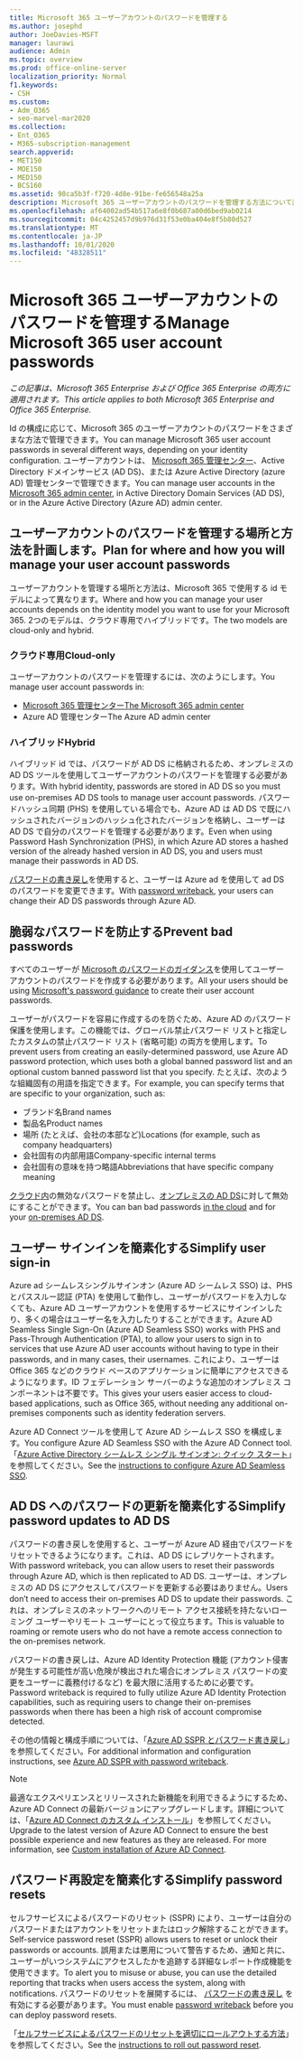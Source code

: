 ```yaml
---
title: Microsoft 365 ユーザーアカウントのパスワードを管理する
ms.author: josephd
author: JoeDavies-MSFT
manager: laurawi
audience: Admin
ms.topic: overview
ms.prod: office-online-server
localization_priority: Normal
f1.keywords:
- CSH
ms.custom:
- Adm_O365
- seo-marvel-mar2020
ms.collection:
- Ent_O365
- M365-subscription-management
search.appverid:
- MET150
- MOE150
- MED150
- BCS160
ms.assetid: 98ca5b3f-f720-4d8e-91be-fe656548a25a
description: Microsoft 365 ユーザーアカウントのパスワードを管理する方法について説明します。
ms.openlocfilehash: af64002ad54b517a6e8f0b687a00d6bed9ab0214
ms.sourcegitcommit: 04c4252457d9b976d31f53e0ba404e8f5b80d527
ms.translationtype: MT
ms.contentlocale: ja-JP
ms.lasthandoff: 10/01/2020
ms.locfileid: "48328511"
---
```

# <a name="manage-microsoft-365-user-account-passwords"></a><span data-ttu-id="ac762-103">Microsoft 365 ユーザーアカウントのパスワードを管理する</span><span class="sxs-lookup"><span data-stu-id="ac762-103">Manage Microsoft 365 user account passwords</span></span>

<span data-ttu-id="ac762-104">*この記事は、Microsoft 365 Enterprise および Office 365 Enterprise の両方に適用されます。*</span><span class="sxs-lookup"><span data-stu-id="ac762-104">*This article applies to both Microsoft 365 Enterprise and Office 365 Enterprise.*</span></span>

<span data-ttu-id="ac762-105">Id の構成に応じて、Microsoft 365 のユーザーアカウントのパスワードをさまざまな方法で管理できます。</span><span class="sxs-lookup"><span data-stu-id="ac762-105">You can manage Microsoft 365 user account passwords in several different ways, depending on your identity configuration.</span></span> <span data-ttu-id="ac762-106">ユーザーアカウントは、 [Microsoft 365 管理センター](https://docs.microsoft.com/microsoft-365/admin/add-users/)、Active Directory ドメインサービス (AD DS)、または Azure Active Directory (azure AD) 管理センターで管理できます。</span><span class="sxs-lookup"><span data-stu-id="ac762-106">You can manage user accounts in the [Microsoft 365 admin center](https://docs.microsoft.com/microsoft-365/admin/add-users/), in Active Directory Domain Services (AD DS), or in the Azure Active Directory (Azure AD) admin center.</span></span>

## <a name="plan-for-where-and-how-you-will-manage-your-user-account-passwords"></a><span data-ttu-id="ac762-107">ユーザーアカウントのパスワードを管理する場所と方法を計画します。</span><span class="sxs-lookup"><span data-stu-id="ac762-107">Plan for where and how you will manage your user account passwords</span></span>

<span data-ttu-id="ac762-108">ユーザーアカウントを管理する場所と方法は、Microsoft 365 で使用する id モデルによって異なります。</span><span class="sxs-lookup"><span data-stu-id="ac762-108">Where and how you can manage your user accounts depends on the identity model you want to use for your Microsoft 365.</span></span> <span data-ttu-id="ac762-109">2つのモデルは、クラウド専用でハイブリッドです。</span><span class="sxs-lookup"><span data-stu-id="ac762-109">The two models are cloud-only and hybrid.</span></span>
  
### <a name="cloud-only"></a><span data-ttu-id="ac762-110">クラウド専用</span><span class="sxs-lookup"><span data-stu-id="ac762-110">Cloud-only</span></span>

<span data-ttu-id="ac762-111">ユーザーアカウントのパスワードを管理するには、次のようにします。</span><span class="sxs-lookup"><span data-stu-id="ac762-111">You manage user account passwords in:</span></span>

- [<span data-ttu-id="ac762-112">Microsoft 365 管理センター</span><span class="sxs-lookup"><span data-stu-id="ac762-112">The Microsoft 365 admin center</span></span>](https://docs.microsoft.com/microsoft-365/admin/add-users/)
- <span data-ttu-id="ac762-113">Azure AD 管理センター</span><span class="sxs-lookup"><span data-stu-id="ac762-113">The Azure AD admin center</span></span>
    
### <a name="hybrid"></a><span data-ttu-id="ac762-114">ハイブリッド</span><span class="sxs-lookup"><span data-stu-id="ac762-114">Hybrid</span></span>

<span data-ttu-id="ac762-115">ハイブリッド id では、パスワードが AD DS に格納されるため、オンプレミスの AD DS ツールを使用してユーザーアカウントのパスワードを管理する必要があります。</span><span class="sxs-lookup"><span data-stu-id="ac762-115">With hybrid identity, passwords are stored in AD DS so you must use on-premises AD DS tools to manage user account passwords.</span></span> <span data-ttu-id="ac762-116">パスワードハッシュ同期 (PHS) を使用している場合でも、Azure AD は AD DS で既にハッシュされたバージョンのハッシュ化されたバージョンを格納し、ユーザーは AD DS で自分のパスワードを管理する必要があります。</span><span class="sxs-lookup"><span data-stu-id="ac762-116">Even when using Password Hash Synchronization (PHS), in which Azure AD stores a hashed version of the already hashed version in AD DS, you and users must manage their passwords in AD DS.</span></span>

<span data-ttu-id="ac762-117">[パスワードの書き戻し](#pw_writeback)を使用すると、ユーザーは Azure ad を使用して ad DS のパスワードを変更できます。</span><span class="sxs-lookup"><span data-stu-id="ac762-117">With [password writeback](#pw_writeback), your users can change their AD DS passwords through Azure AD.</span></span>

## <a name="prevent-bad-passwords"></a><span data-ttu-id="ac762-118">脆弱なパスワードを防止する</span><span class="sxs-lookup"><span data-stu-id="ac762-118">Prevent bad passwords</span></span>

<span data-ttu-id="ac762-119">すべてのユーザーが [Microsoft のパスワードのガイダンス](https://www.microsoft.com/research/publication/password-guidance)を使用してユーザー アカウントのパスワードを作成する必要があります。</span><span class="sxs-lookup"><span data-stu-id="ac762-119">All your users should be using [Microsoft's password guidance](https://www.microsoft.com/research/publication/password-guidance) to create their user account passwords.</span></span>

<span data-ttu-id="ac762-120">ユーザーがパスワードを容易に作成するのを防ぐため、Azure AD のパスワード保護を使用します。この機能では、グローバル禁止パスワード リストと指定したカスタムの禁止パスワード リスト (省略可能) の両方を使用します。</span><span class="sxs-lookup"><span data-stu-id="ac762-120">To prevent users from creating an easily-determined password, use Azure AD password protection, which uses both a global banned password list and an optional custom banned password list that you specify.</span></span> <span data-ttu-id="ac762-121">たとえば、次のような組織固有の用語を指定できます。</span><span class="sxs-lookup"><span data-stu-id="ac762-121">For example, you can specify terms that are specific to your organization, such as:</span></span>

- <span data-ttu-id="ac762-122">ブランド名</span><span class="sxs-lookup"><span data-stu-id="ac762-122">Brand names</span></span>
- <span data-ttu-id="ac762-123">製品名</span><span class="sxs-lookup"><span data-stu-id="ac762-123">Product names</span></span>
- <span data-ttu-id="ac762-124">場所 (たとえば、会社の本部など)</span><span class="sxs-lookup"><span data-stu-id="ac762-124">Locations (for example, such as company headquarters)</span></span>
- <span data-ttu-id="ac762-125">会社固有の内部用語</span><span class="sxs-lookup"><span data-stu-id="ac762-125">Company-specific internal terms</span></span>
- <span data-ttu-id="ac762-126">会社固有の意味を持つ略語</span><span class="sxs-lookup"><span data-stu-id="ac762-126">Abbreviations that have specific company meaning</span></span>

<span data-ttu-id="ac762-127">[クラウド内](https://docs.microsoft.com/azure/active-directory/authentication/concept-password-ban-bad)の無効なパスワードを禁止し、[オンプレミスの AD DS](https://docs.microsoft.com/azure/active-directory/authentication/concept-password-ban-bad-on-premises)に対して無効にすることができます。</span><span class="sxs-lookup"><span data-stu-id="ac762-127">You can ban bad passwords [in the cloud](https://docs.microsoft.com/azure/active-directory/authentication/concept-password-ban-bad) and for your [on-premises AD DS](https://docs.microsoft.com/azure/active-directory/authentication/concept-password-ban-bad-on-premises).</span></span>

## <a name="simplify-user-sign-in"></a><span data-ttu-id="ac762-128">ユーザー サインインを簡素化する</span><span class="sxs-lookup"><span data-stu-id="ac762-128">Simplify user sign-in</span></span>

<span data-ttu-id="ac762-129">Azure ad シームレスシングルサインオン (Azure AD シームレス SSO) は、PHS とパススルー認証 (PTA) を使用して動作し、ユーザーがパスワードを入力しなくても、Azure AD ユーザーアカウントを使用するサービスにサインインしたり、多くの場合はユーザー名を入力したりすることができます。</span><span class="sxs-lookup"><span data-stu-id="ac762-129">Azure AD Seamless Single Sign-On (Azure AD Seamless SSO) works with PHS and Pass-Through Authentication (PTA), to allow your users to sign in to services that use Azure AD user accounts without having to type in their passwords, and in many cases, their usernames.</span></span> <span data-ttu-id="ac762-130">これにより、ユーザーは Office 365 などのクラウド ベースのアプリケーションに簡単にアクセスできるようになります。ID フェデレーション サーバーのような追加のオンプレミス コンポーネントは不要です。</span><span class="sxs-lookup"><span data-stu-id="ac762-130">This gives your users easier access to cloud-based applications, such as Office 365, without needing any additional on-premises components such as identity federation servers.</span></span>

<span data-ttu-id="ac762-131">Azure AD Connect ツールを使用して Azure AD シームレス SSO を構成します。</span><span class="sxs-lookup"><span data-stu-id="ac762-131">You configure Azure AD Seamless SSO with the Azure AD Connect tool.</span></span> <span data-ttu-id="ac762-132">「[Azure Active Directory シームレス シングル サインオン: クイック スタート](https://docs.microsoft.com/azure/active-directory/connect/active-directory-aadconnect-sso-quick-start)」を参照してください。</span><span class="sxs-lookup"><span data-stu-id="ac762-132">See the [instructions to configure Azure AD Seamless SSO](https://docs.microsoft.com/azure/active-directory/connect/active-directory-aadconnect-sso-quick-start).</span></span>

<a name="pw_writeback"></a>
## <a name="simplify-password-updates-to-ad-ds"></a><span data-ttu-id="ac762-133">AD DS へのパスワードの更新を簡素化する</span><span class="sxs-lookup"><span data-stu-id="ac762-133">Simplify password updates to AD DS</span></span>

<span data-ttu-id="ac762-134">パスワードの書き戻しを使用すると、ユーザーが Azure AD 経由でパスワードをリセットできるようになります。これは、AD DS にレプリケートされます。</span><span class="sxs-lookup"><span data-stu-id="ac762-134">With password writeback, you can allow users to reset their passwords through Azure AD, which is then replicated to AD DS.</span></span> <span data-ttu-id="ac762-135">ユーザーは、オンプレミスの AD DS にアクセスしてパスワードを更新する必要はありません。</span><span class="sxs-lookup"><span data-stu-id="ac762-135">Users don’t need to access their on-premises AD DS to update their passwords.</span></span> <span data-ttu-id="ac762-136">これは、オンプレミスのネットワークへのリモート アクセス接続を持たないローミング ユーザーやリモート ユーザーにとって役立ちます。</span><span class="sxs-lookup"><span data-stu-id="ac762-136">This is valuable to roaming or remote users who do not have a remote access connection to the on-premises network.</span></span>

<span data-ttu-id="ac762-137">パスワードの書き戻しは、Azure AD Identity Protection 機能 (アカウント侵害が発生する可能性が高い危険が検出された場合にオンプレミス パスワードの変更をユーザーに義務付けるなど) を最大限に活用するために必要です。</span><span class="sxs-lookup"><span data-stu-id="ac762-137">Password writeback is required to fully utilize Azure AD Identity Protection capabilities, such as requiring users to change their on-premises passwords when there has been a high risk of account compromise detected.</span></span>

<span data-ttu-id="ac762-138">その他の情報と構成手順については、「[Azure AD SSPR とパスワード書き戻し](https://docs.microsoft.com/azure/active-directory/active-directory-passwords-writeback)」を参照してください。</span><span class="sxs-lookup"><span data-stu-id="ac762-138">For additional information and configuration instructions, see [Azure AD SSPR with password writeback](https://docs.microsoft.com/azure/active-directory/active-directory-passwords-writeback).</span></span>

>[!Note]
><span data-ttu-id="ac762-p108">最適なエクスペリエンスとリリースされた新機能を利用できるようにするため、Azure AD Connect の最新バージョンにアップグレードします。詳細については、「[Azure AD Connect のカスタム インストール](https://docs.microsoft.com/azure/active-directory/connect/active-directory-aadconnect-get-started-custom)」を参照してください。</span><span class="sxs-lookup"><span data-stu-id="ac762-p108">Upgrade to the latest version of Azure AD Connect to ensure the best possible experience and new features as they are released. For more information, see [Custom installation of Azure AD Connect](https://docs.microsoft.com/azure/active-directory/connect/active-directory-aadconnect-get-started-custom).</span></span>
>

## <a name="simplify-password-resets"></a><span data-ttu-id="ac762-141">パスワード再設定を簡素化する</span><span class="sxs-lookup"><span data-stu-id="ac762-141">Simplify password resets</span></span>

<span data-ttu-id="ac762-142">セルフサービスによるパスワードのリセット (SSPR) により、ユーザーは自分のパスワードまたはアカウントをリセットまたはロック解除することができます。</span><span class="sxs-lookup"><span data-stu-id="ac762-142">Self-service password reset (SSPR) allows users to reset or unlock their passwords or accounts.</span></span> <span data-ttu-id="ac762-143">誤用または悪用について警告するため、通知と共に、ユーザーがいつシステムにアクセスしたかを追跡する詳細なレポート作成機能を使用できます。</span><span class="sxs-lookup"><span data-stu-id="ac762-143">To alert you to misuse or abuse, you can use the detailed reporting that tracks when users access the system, along with notifications.</span></span> <span data-ttu-id="ac762-144">パスワードのリセットを展開するには、 [パスワードの書き戻し](#pw_writeback) を有効にする必要があります。</span><span class="sxs-lookup"><span data-stu-id="ac762-144">You must enable [password writeback](#pw_writeback) before you can deploy password resets.</span></span>

<span data-ttu-id="ac762-145">「[セルフサービスによるパスワードのリセットを適切にロールアウトする方法](https://docs.microsoft.com/azure/active-directory/authentication/howto-sspr-deployment)」を参照してください。</span><span class="sxs-lookup"><span data-stu-id="ac762-145">See the [instructions to roll out password reset](https://docs.microsoft.com/azure/active-directory/authentication/howto-sspr-deployment).</span></span>

